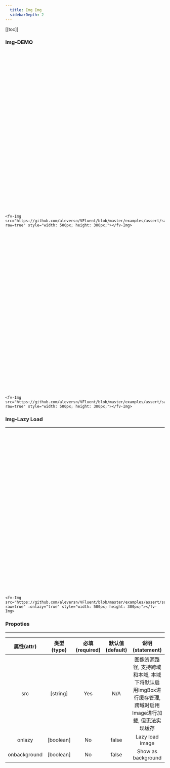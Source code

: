 ```yaml
---
  title: Img Img
  sidebarDepth: 2
---
```

  
[[toc]]

### Img-DEMO

<div style="width: 100%; height: 500px;">
    <fv-Img src="https://github.com/aleversn/VFluent/blob/master/examples/assert/sample/1.jpg?raw=true" style="width: 500px; height: 300px;"></fv-Img>
</div>

```vue
<fv-Img src="https://github.com/aleversn/VFluent/blob/master/examples/assert/sample/1.jpg?raw=true" style="width: 500px; height: 300px;"></fv-Img>
```

<div style="width: 100%; height: 500px;">
    <fv-Img src="https://github.com/aleversn/VFluent/blob/master/examples/assert/sample/2.jpg?raw=true" style="width: 500px; height: 300px;"></fv-Img>
</div>

```vue
<fv-Img src="https://github.com/aleversn/VFluent/blob/master/examples/assert/sample/2.jpg?raw=true" style="width: 500px; height: 300px;"></fv-Img>
```

### Img-Lazy Load
---
<div style="width: 100%; height: 500px;">
    <fv-Img src="https://github.com/aleversn/VFluent/blob/master/examples/assert/sample/3.jpg?raw=true" :onlazy="true" style="width: 500px; height: 300px;"></fv-Img>
</div>

```vue
<fv-Img src="https://github.com/aleversn/VFluent/blob/master/examples/assert/sample/3.jpg?raw=true" :onlazy="true" style="width: 500px; height: 300px;"></fv-Img>
```

### Propoties
---
|  属性(attr)  | 类型(type) | 必填(required) | 默认值(default) |   说明(statement)      |
|:------------:|:----------:|:--------------:|:---------------:|:---------------------------------------------------------------------------------------------------------:|
|     src      |  [string]  |      Yes       |       N/A       | 图像资源路径, 支持跨域和本域, 本域下将默认启用ImgBox进行缓存管理, 跨域时启用Image进行加载, 但无法实现缓存 |
|    onlazy    | [boolean]  |       No       |      false      |                                              Lazy load image                                              |
| onbackground | [boolean]  |       No       |      false      |                                            Show as background                                             |
